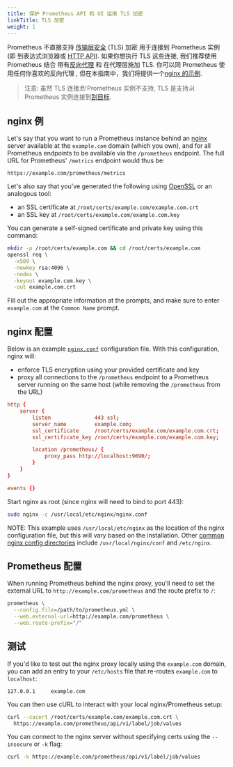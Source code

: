 ```yaml
---
title: 保护 Prometheus API 和 UI 运用 TLS 加密
linkTitle: TLS 加密
weight: 1
---
```


Prometheus 不直接支持 [传输层安全](https://en.wikipedia.org/wiki/Transport_Layer_Security) (TLS) 加密 用于连接到 Prometheus 实例 (即 到表达式浏览器或 [HTTP API](../../prometheus/latest/querying/api)).
如果你想执行 TLS 这些连接, 我们推荐使用 Prometheus 结合 带有[反向代理](https://www.nginx.com/resources/glossary/reverse-proxy-server/) 和 在代理层施加 TLS.
你可以同 Prometheus 使用任何你喜欢的反向代理 , 但在本指南中，我们将提供一个[nginx 的示例](#nginx-example).

> 注意: 虽然 TLS 连接*到* Prometheus 实例不支持, TLS 是支持*从* Prometheus 实例连接到[刮目标](../../prometheus/latest/configuration/configuration/#tls_config).

## nginx 例

Let's say that you want to run a Prometheus instance behind an [nginx](https://www.nginx.com/) server available at the `example.com` domain (which you own), and for all Prometheus endpoints to be available via the `/prometheus` endpoint. The full URL for Prometheus' `/metrics` endpoint would thus be:

```
https://example.com/prometheus/metrics
```

Let's also say that you've generated the following using [OpenSSL](https://www.digitalocean.com/community/tutorials/openssl-essentials-working-with-ssl-certificates-private-keys-and-csrs) or an analogous tool:

- an SSL certificate at `/root/certs/example.com/example.com.crt`
- an SSL key at `/root/certs/example.com/example.com.key`

You can generate a self-signed certificate and private key using this command:

```bash
mkdir -p /root/certs/example.com && cd /root/certs/example.com
openssl req \
  -x509 \
  -newkey rsa:4096 \
  -nodes \
  -keyout example.com.key \
  -out example.com.crt
```

Fill out the appropriate information at the prompts, and make sure to enter `example.com` at the `Common Name` prompt.

## nginx 配置

Below is an example [`nginx.conf`](https://www.nginx.com/resources/wiki/start/topics/examples/full/) configuration file. With this configuration, nginx will:

- enforce TLS encryption using your provided certificate and key
- proxy all connections to the `/prometheus` endpoint to a Prometheus server running on the same host (while removing the `/prometheus` from the URL)

```conf
http {
    server {
        listen              443 ssl;
        server_name         example.com;
        ssl_certificate     /root/certs/example.com/example.com.crt;
        ssl_certificate_key /root/certs/example.com/example.com.key;

        location /prometheus/ {
            proxy_pass http://localhost:9090/;
        }
    }
}

events {}
```

Start nginx as root (since nginx will need to bind to port 443):

```bash
sudo nginx -c /usr/local/etc/nginx/nginx.conf
```

NOTE: This example uses `/usr/local/etc/nginx` as the location of the nginx configuration file, but this will vary based on the installation. Other [common nginx config directories](http://nginx.org/en/docs/beginners_guide.html) include `/usr/local/nginx/conf` and `/etc/nginx`.

## Prometheus 配置

When running Prometheus behind the nginx proxy, you'll need to set the external URL to `http://example.com/prometheus` and the route prefix to `/`:

```bash
prometheus \
  --config.file=/path/to/prometheus.yml \
  --web.external-url=http://example.com/prometheus \
  --web.route-prefix="/"
```

## 测试

If you'd like to test out the nginx proxy locally using the `example.com` domain, you can add an entry to your `/etc/hosts` file that re-routes `example.com` to `localhost`:

```
127.0.0.1     example.com
```

You can then use cURL to interact with your local nginx/Prometheus setup:

```bash
curl --cacert /root/certs/example.com/example.com.crt \
  https://example.com/prometheus/api/v1/label/job/values
```

You can connect to the nginx server without specifying certs using the `--insecure` or `-k` flag:

```bash
curl -k https://example.com/prometheus/api/v1/label/job/values
```
